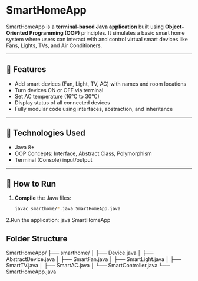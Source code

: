 # SmartHomeApp

SmartHomeApp is a **terminal-based Java application** built using **Object-Oriented Programming (OOP)** principles. It simulates a basic smart home system where users can interact with and control virtual smart devices like Fans, Lights, TVs, and Air Conditioners.

---

## 📌 Features

- Add smart devices (Fan, Light, TV, AC) with names and room locations
- Turn devices ON or OFF via terminal
- Set AC temperature (16°C to 30°C)
- Display status of all connected devices
- Fully modular code using interfaces, abstraction, and inheritance

---

## 🧠 Technologies Used

- Java 8+
- OOP Concepts: Interface, Abstract Class, Polymorphism
- Terminal (Console) input/output

---

## 🚀 How to Run

1. **Compile** the Java files:
   ```bash
   javac smarthome/*.java SmartHomeApp.java

2.Run the application:
        java SmartHomeApp

##  Folder Structure

SmartHomeApp/
├── smarthome/
│   ├── Device.java
│   ├── AbstractDevice.java
│   ├── SmartFan.java
│   ├── SmartLight.java
│   ├── SmartTV.java
│   ├── SmartAC.java
│   └── SmartController.java
└── SmartHomeApp.java

